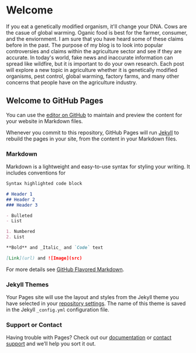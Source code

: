 # **Welcome**
If you eat a genetically modified organism, it'll change your DNA. Cows are the casue of global warming. Oganic food is best for the farmer, consumer, and the enviornment. I am sure that you have heard some of these claims before in the past. The purpose of my blog is to look into popular controversies and claims within the agriculture sector and see if they are accurate. In today's world, fake news and inaccurate information can spread like wildfire, but it is important to do your own research. Each post will explore a new topic in agriculture whether it is genetically modified organisms, pest control, global warming, factory farms, and many other concerns that people have on the agriculture industry. 


## Welcome to GitHub Pages

You can use the [editor on GitHub](https://github.com/nadiaprinerobson/TechWritingBlog/edit/master/README.md) to maintain and preview the content for your website in Markdown files.

Whenever you commit to this repository, GitHub Pages will run [Jekyll](https://jekyllrb.com/) to rebuild the pages in your site, from the content in your Markdown files.

### Markdown

Markdown is a lightweight and easy-to-use syntax for styling your writing. It includes conventions for

```markdown
Syntax highlighted code block

# Header 1
## Header 2
### Header 3

- Bulleted
- List

1. Numbered
2. List

**Bold** and _Italic_ and `Code` text

[Link](url) and ![Image](src)
```

For more details see [GitHub Flavored Markdown](https://guides.github.com/features/mastering-markdown/).

### Jekyll Themes

Your Pages site will use the layout and styles from the Jekyll theme you have selected in your [repository settings](https://github.com/nadiaprinerobson/TechWritingBlog/settings). The name of this theme is saved in the Jekyll `_config.yml` configuration file.

### Support or Contact

Having trouble with Pages? Check out our [documentation](https://help.github.com/categories/github-pages-basics/) or [contact support](https://github.com/contact) and we’ll help you sort it out.
